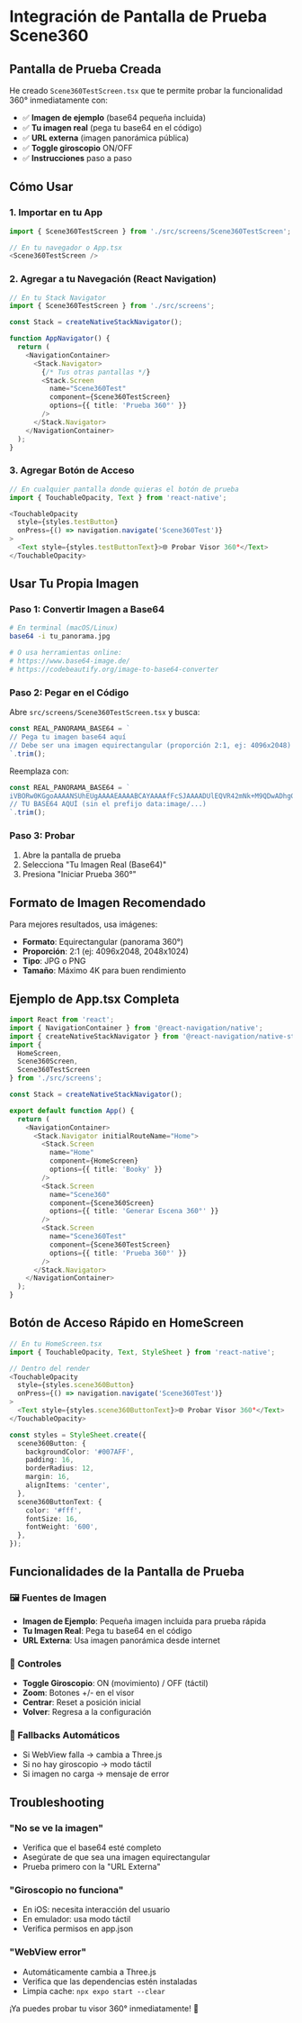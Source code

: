 # Integración de Pantalla de Prueba Scene360

## Pantalla de Prueba Creada

He creado `Scene360TestScreen.tsx` que te permite probar la funcionalidad 360° inmediatamente con:

- ✅ **Imagen de ejemplo** (base64 pequeña incluida)
- ✅ **Tu imagen real** (pega tu base64 en el código)
- ✅ **URL externa** (imagen panorámica pública)
- ✅ **Toggle giroscopio** ON/OFF
- ✅ **Instrucciones** paso a paso

## Cómo Usar

### 1. Importar en tu App

```typescript
import { Scene360TestScreen } from './src/screens/Scene360TestScreen';

// En tu navegador o App.tsx
<Scene360TestScreen />
```

### 2. Agregar a tu Navegación (React Navigation)

```typescript
// En tu Stack Navigator
import { Scene360TestScreen } from './src/screens';

const Stack = createNativeStackNavigator();

function AppNavigator() {
  return (
    <NavigationContainer>
      <Stack.Navigator>
        {/* Tus otras pantallas */}
        <Stack.Screen 
          name="Scene360Test" 
          component={Scene360TestScreen}
          options={{ title: 'Prueba 360°' }}
        />
      </Stack.Navigator>
    </NavigationContainer>
  );
}
```

### 3. Agregar Botón de Acceso

```typescript
// En cualquier pantalla donde quieras el botón de prueba
import { TouchableOpacity, Text } from 'react-native';

<TouchableOpacity 
  style={styles.testButton}
  onPress={() => navigation.navigate('Scene360Test')}
>
  <Text style={styles.testButtonText}>🌐 Probar Visor 360°</Text>
</TouchableOpacity>
```

## Usar Tu Propia Imagen

### Paso 1: Convertir Imagen a Base64

```bash
# En terminal (macOS/Linux)
base64 -i tu_panorama.jpg

# O usa herramientas online:
# https://www.base64-image.de/
# https://codebeautify.org/image-to-base64-converter
```

### Paso 2: Pegar en el Código

Abre `src/screens/Scene360TestScreen.tsx` y busca:

```typescript
const REAL_PANORAMA_BASE64 = `
// Pega tu imagen base64 aquí
// Debe ser una imagen equirectangular (proporción 2:1, ej: 4096x2048)
`.trim();
```

Reemplaza con:

```typescript
const REAL_PANORAMA_BASE64 = `
iVBORw0KGgoAAAANSUhEUgAAAAEAAAABCAYAAAAfFcSJAAAADUlEQVR42mNk+M9QDwADhgGAWjR9awAAAABJRU5ErkJggg==
// TU BASE64 AQUÍ (sin el prefijo data:image/...)
`.trim();
```

### Paso 3: Probar

1. Abre la pantalla de prueba
2. Selecciona "Tu Imagen Real (Base64)"
3. Presiona "Iniciar Prueba 360°"

## Formato de Imagen Recomendado

Para mejores resultados, usa imágenes:

- **Formato**: Equirectangular (panorama 360°)
- **Proporción**: 2:1 (ej: 4096x2048, 2048x1024)
- **Tipo**: JPG o PNG
- **Tamaño**: Máximo 4K para buen rendimiento

## Ejemplo de App.tsx Completa

```typescript
import React from 'react';
import { NavigationContainer } from '@react-navigation/native';
import { createNativeStackNavigator } from '@react-navigation/native-stack';
import { 
  HomeScreen, 
  Scene360Screen, 
  Scene360TestScreen 
} from './src/screens';

const Stack = createNativeStackNavigator();

export default function App() {
  return (
    <NavigationContainer>
      <Stack.Navigator initialRouteName="Home">
        <Stack.Screen 
          name="Home" 
          component={HomeScreen}
          options={{ title: 'Booky' }}
        />
        <Stack.Screen 
          name="Scene360" 
          component={Scene360Screen}
          options={{ title: 'Generar Escena 360°' }}
        />
        <Stack.Screen 
          name="Scene360Test" 
          component={Scene360TestScreen}
          options={{ title: 'Prueba 360°' }}
        />
      </Stack.Navigator>
    </NavigationContainer>
  );
}
```

## Botón de Acceso Rápido en HomeScreen

```typescript
// En tu HomeScreen.tsx
import { TouchableOpacity, Text, StyleSheet } from 'react-native';

// Dentro del render
<TouchableOpacity 
  style={styles.scene360Button}
  onPress={() => navigation.navigate('Scene360Test')}
>
  <Text style={styles.scene360ButtonText}>🌐 Probar Visor 360°</Text>
</TouchableOpacity>

const styles = StyleSheet.create({
  scene360Button: {
    backgroundColor: '#007AFF',
    padding: 16,
    borderRadius: 12,
    margin: 16,
    alignItems: 'center',
  },
  scene360ButtonText: {
    color: '#fff',
    fontSize: 16,
    fontWeight: '600',
  },
});
```

## Funcionalidades de la Pantalla de Prueba

### 🖼️ Fuentes de Imagen
- **Imagen de Ejemplo**: Pequeña imagen incluida para prueba rápida
- **Tu Imagen Real**: Pega tu base64 en el código
- **URL Externa**: Usa imagen panorámica desde internet

### 🧭 Controles
- **Toggle Giroscopio**: ON (movimiento) / OFF (táctil)
- **Zoom**: Botones +/- en el visor
- **Centrar**: Reset a posición inicial
- **Volver**: Regresa a la configuración

### 🔧 Fallbacks Automáticos
- Si WebView falla → cambia a Three.js
- Si no hay giroscopio → modo táctil
- Si imagen no carga → mensaje de error

## Troubleshooting

### "No se ve la imagen"
- Verifica que el base64 esté completo
- Asegúrate de que sea una imagen equirectangular
- Prueba primero con la "URL Externa"

### "Giroscopio no funciona"
- En iOS: necesita interacción del usuario
- En emulador: usa modo táctil
- Verifica permisos en app.json

### "WebView error"
- Automáticamente cambia a Three.js
- Verifica que las dependencias estén instaladas
- Limpia cache: `npx expo start --clear`

¡Ya puedes probar tu visor 360° inmediatamente! 🚀
